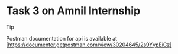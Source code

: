 # Task 3 on Amnil Internship


> [!TIP]
> Postman documentation for api is available at [https://documenter.getpostman.com/view/30204645/2s9YypEiCz]
